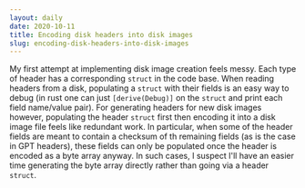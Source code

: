 ```yaml
---
layout: daily
date: 2020-10-11
title: Encoding disk headers into disk images
slug: encoding-disk-headers-into-disk-images
---
```


My first attempt at implementing disk image creation feels messy.
Each type of header has a corresponding `struct` in the code base.
When reading headers from a disk, populating a `struct` with their
fields is an easy way to debug (in rust one can just `[derive(Debug)]`
on the `struct` and print each field name/value pair).
For generating headers for new disk images however, populating the
header `struct` first then encoding it into a disk image file feels
like redundant work. In particular, when some of the header fields
are meant to contain a checksum of th remaining fields (as is the case
in GPT headers), these fields can only be populated once the header
is encoded as a byte array anyway. In such cases, I suspect I'll have
an easier time generating the byte array directly rather than going
via a header `struct`.
